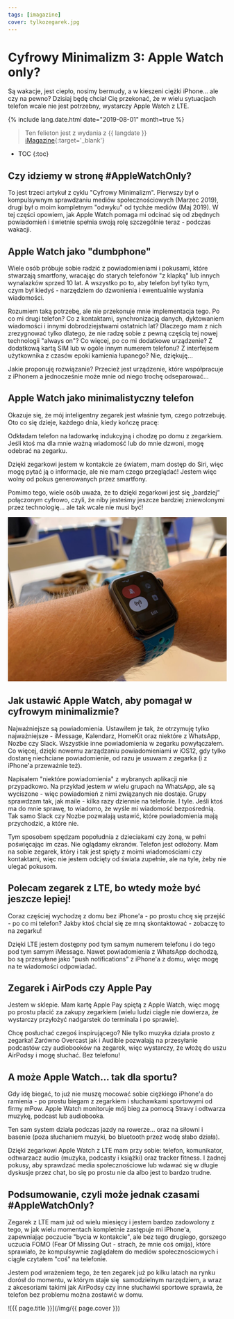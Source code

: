 ```yaml
---
tags: [imagazine]
cover: tylkozegarek.jpg
---
```


# Cyfrowy Minimalizm 3: Apple Watch only?

Są wakacje, jest ciepło, nosimy bermudy, a w kieszeni ciężki iPhone… ale czy na pewno? Dzisiaj będę chciał Cię przekonać, że w wielu sytuacjach telefon wcale nie jest potrzebny, wystarczy Apple Watch z LTE.

<!--More-->

{% include lang.date.html date="2019-08-01" month=true %}

> Ten felieton jest z wydania z {{ langdate }} [iMagazine](https://imagazine.pl){:target='_blank'}

* TOC
{:toc}

## Czy idziemy w stronę #AppleWatchOnly?

To jest trzeci artykuł z cyklu "Cyfrowy Minimalizm". Pierwszy był o kompulsywnym sprawdzaniu mediów społecznościowych (Marzec 2019), drugi był o moim kompletnym "odwyku" od tychże mediów (Maj 2019). W tej części opowiem, jak Apple Watch pomaga mi odcinać się od zbędnych powiadomień i świetnie spełnia swoją rolę szczególnie teraz - podczas wakacji.

## Apple Watch jako "dumbphone"

Wiele osób próbuje sobie radzić z powiadomieniami i pokusami, które stwarzają smartfony, wracając do starych telefonów "z klapką" lub innych wynalazków sprzed 10 lat. A wszystko po to, aby telefon był tylko tym, czym był kiedyś - narzędziem do dzwonienia i ewentualnie wysłania wiadomości.

Rozumiem taką potrzebę, ale nie przekonuje mnie implementacja tego. Po co mi drugi telefon? Co z kontaktami, synchronizacją danych, dyktowaniem wiadomości i innymi dobrodziejstwami ostatnich lat? Dlaczego mam z nich zrezygnować tylko dlatego, że nie radzę sobie z pewną częścią tej nowej technologii "always on"? Co więcej, po co mi dodatkowe urządzenie? Z dodatkową kartą SIM lub w ogóle innym numerem telefonu? Z interfejsem użytkownika z czasów epoki kamienia łupanego? Nie, dziękuję…

Jakie proponuję rozwiązanie? Przecież jest urządzenie, które współpracuje z iPhonem a jednocześnie może mnie od niego trochę odseparować…

## Apple Watch jako minimalistyczny telefon

Okazuje się, że mój inteligentny zegarek jest właśnie tym, czego potrzebuję. Oto co się dzieje, każdego dnia, kiedy kończę pracę:

Odkładam telefon na ładowarkę indukcyjną i chodzę po domu z zegarkiem. Jeśli ktoś ma dla mnie ważną wiadomość lub do mnie dzwoni, mogę odebrać na zegarku.

Dzięki zegarkowi jestem w kontakcie ze światem, mam dostęp do Siri, więc mogę pytać ją o informacje, ale nie mam czego przeglądać! Jestem więc wolny od pokus generowanych przez smartfony.

Pomimo tego, wiele osób uważa, że to dzięki zegarkowi jest się „bardziej” połączonym cyfrowo, czyli, że niby jesteśmy jeszcze bardziej zniewolonymi przez technologię… ale tak wcale nie musi być!

![{{ page.title }} 2](/img/tylkozegarek2.jpg)

## Jak ustawić Apple Watch, aby pomagał w cyfrowym minimalizmie?

Najważniejsze są powiadomienia. Ustawiłem je tak, że otrzymuję tylko najważniejsze - iMessage, Kalendarz, HomeKit oraz niektóre z WhatsApp, Nozbe czy Slack. Wszystkie inne powiadomienia w zegarku powyłączałem. Co więcej, dzięki nowemu zarządzaniu powiadomieniami w iOS12, gdy tylko dostanę niechciane powiadomienie, od razu je usuwam z zegarka (i z iPhone'a przeważnie też).

Napisałem "niektóre powiadomienia" z wybranych aplikacji nie przypadkowo. Na przykład jestem w wielu grupach na WhatsApp, ale są wyciszone - więc powiadomień z nimi związanych nie dostaje. Grupy sprawdzam tak, jak maile - kilka razy dziennie na telefonie. I tyle. Jeśli ktoś ma do mnie sprawę, to wiadomo, że wyśle mi wiadomość bezpośrednią. Tak samo Slack czy Nozbe pozwalają ustawić, które powiadomienia mają przychodzić, a które nie.

Tym sposobem spędzam popołudnia z dzieciakami czy żoną, w pełni poświęcając im czas. Nie oglądamy ekranów. Telefon jest odłożony. Mam na sobie zegarek, który i tak jest spięty z moimi wiadomościami czy kontaktami, więc nie jestem odcięty od świata zupełnie, ale na tyle, żeby nie ulegać pokusom.

## Polecam zegarek z LTE, bo wtedy może być jeszcze lepiej!

Coraz częściej wychodzę z domu bez iPhone'a - po prostu chcę się przejść - po co mi telefon? Jakby ktoś chciał się ze mną skontaktować - zobaczę to na zegarku!

Dzięki LTE jestem dostępny pod tym samym numerem telefonu i do tego pod tym samym iMessage. Nawet powiadomienia z WhatsApp dochodzą, bo są przesyłane jako "push notifications" z iPhone'a z domu, więc mogę na te wiadomości odpowiadać.

## Zegarek i AirPods czy Apple Pay

Jestem w sklepie. Mam kartę Apple Pay spiętą z Apple Watch, więc mogę po prostu płacić za zakupy zegarkiem (wielu ludzi ciągle nie dowierza, że wystarczy przyłożyć nadgarstek do terminala i po sprawie).

Chcę posłuchać czegoś inspirującego? Nie tylko muzyka działa prosto z zegarka! Zarówno Overcast jak i Audible pozwalają na przesyłanie podcastów czy audiobooków na zegarek, więc wystarczy, że włożę do uszu AirPodsy i mogę słuchać. Bez telefonu!

## A może Apple Watch… tak dla sportu?

Gdy idę biegać, to już nie muszę mocować sobie ciężkiego iPhone'a do ramienia - po prostu biegam z zegarkiem i słuchawkami sportowymi od firmy mPow. Apple Watch monitoruje mój bieg za pomocą Stravy i odtwarza muzykę, podcast lub audiobooka.

Ten sam system działa podczas jazdy na rowerze… oraz na siłowni i basenie (poza słuchaniem muzyki, bo bluetooth przez wodę słabo działa).

Dzięki zegarkowi Apple Watch z LTE mam przy sobie: telefon, komunikator, odtwarzacz audio (muzyka, podcasty i książki) oraz tracker fitness. I żadnej pokusy, aby sprawdzać media społecznościowe lub wdawać się w długie dyskusje przez chat, bo się po prostu nie da albo jest to bardzo trudne.

## Podsumowanie, czyli może jednak czasami #AppleWatchOnly?

Zegarek z LTE mam już od wielu miesięcy i jestem bardzo zadowolony z tego, w jak wielu momentach kompletnie zastępuje mi iPhone'a, zapewniając poczucie "bycia w kontakcie", ale bez tego drugiego, gorszego uczucia FOMO (Fear Of Missing Out - strach, że mnie coś omija), które sprawiało, że kompulsywnie zaglądałem do mediów społecznościowych i ciągle czytałem "coś" na telefonie.

Jestem pod wrażeniem tego, że ten zegarek już po kilku latach na rynku dorósł do momentu, w którym staje się  samodzielnym narzędziem, a wraz z akcesoriami takimi jak AirPodsy czy inne słuchawki sportowe sprawia, że telefon bez problemu można zostawić w domu.

![{{ page.title }}](/img/{{ page.cover }})

[n]: https://michael.gratis/nozbe_pl